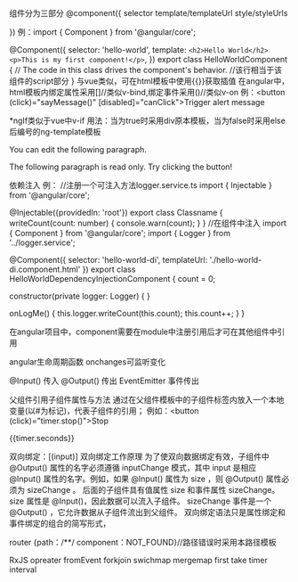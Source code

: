 组件分为三部分
@component({
    selector
    template/templateUrl
    style/styleUrls

})
例：import { Component } from '@angular/core';

@Component({
  selector: 'hello-world',
  template: `
    <h2>Hello World</h2>
    <p>This is my first component!</p>
    `,
})
export class HelloWorldComponent {
  // The code in this class drives the component's behavior.
  //该行相当于该组件的script部分
}
与vue类似，可在html模板中使用{{}}获取插值
在angular中，html模板内绑定属性采用[]//类似v-bind,绑定事件采用()//类似v-on
例：<button (click)="sayMessage()" [disabled]="canClick">Trigger alert message</button>

*ngIf类似于vue中v-if
用法：当为true时采用div原本模板，当为false时采用else后编号的ng-template模板
<div *ngIf="canEdit; else noEdit">
    <p>You can edit the following paragraph.</p>
</div>
<ng-template #noEdit>
    <p>The following paragraph is read only. Try clicking the button!</p>
</ng-template>

依赖注入
例：
//注册一个可注入方法logger.service.ts
import { Injectable } from '@angular/core';

@Injectable({providedIn: 'root'})
export class Classname {
  writeCount(count: number) {
    console.warn(count);
  }
}
//在组件中注入
import { Component } from '@angular/core';
import { Logger } from '../logger.service';

@Component({
  selector: 'hello-world-di',
  templateUrl: './hello-world-di.component.html'
})
export class HelloWorldDependencyInjectionComponent  {
  count = 0;

  constructor(private logger: Logger) {
  }

  onLogMe() {
    this.logger.writeCount(this.count);
    this.count++;
  }
}

在angular项目中，component需要在module中注册引用后才可在其他组件中引用

angular生命周期函数 onchanges可监听变化

@Input() 传入
@Output() 传出
EventEmitter 事件传出

父组件引用子组件属性与方法
通过在父组件模板中的子组件标签内放入一个本地变量(以#为标记)，代表子组件的引用；
例如：<button (click)="timer.stop()">Stop</button>
  <div class="seconds">{{timer.seconds}}</div>
  <app-countdown-timer #timer></app-countdown-timer>

双向绑定：[(input)]
双向绑定工作原理
为了使双向数据绑定有效，子组件中@Output() 属性的名字必须遵循 inputChange 模式，其中 input 是相应 @Input() 属性的名字。例如，如果 @Input() 属性为 size ，则 @Output() 属性必须为 sizeChange 。
后面的子组件具有值属性 size 和事件属性 sizeChange。 size 属性是 @Input()，因此数据可以流入子组件。 sizeChange 事件是一个 @Output() ，它允许数据从子组件流出到父组件。
双向绑定语法只是属性绑定和事件绑定的组合的简写形式，

router
{path：/**/ component：NOT_FOUND}//路径错误时采用本路径模板

RxJS
opreater
fromEvent
forkjoin
swichmap
mergemap
first
take
timer
interval





